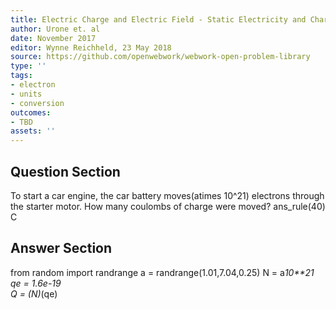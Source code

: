 ```yaml
---
title: Electric Charge and Electric Field - Static Electricity and Charge
author: Urone et. al
date: November 2017
editor: Wynne Reichheld, 23 May 2018
source: https://github.com/openwebwork/webwork-open-problem-library
type: ''
tags:
- electron
- units
- conversion
outcomes:
- TBD
assets: ''
---
```


## Question Section 

To start a car engine, the car battery moves(atimes 10^21) electrons through the starter motor. How many coulombs of charge were moved?
ans_rule(40) C


## Answer Section

from random import randrange
a = randrange(1.01,7.04,0.25)
N = a*10**21 
qe = 1.6e-19    
Q = (N)*(qe)